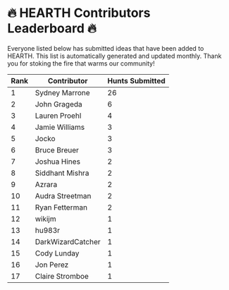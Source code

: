 # 🔥 HEARTH Contributors Leaderboard 🔥

Everyone listed below has submitted ideas that have been added to HEARTH. This list is automatically generated and updated monthly. Thank you for stoking the fire that warms our community!

| Rank | Contributor | Hunts Submitted |
|------|-------------|-----------------|
| 1 | Sydney Marrone | 26 |
| 2 | John Grageda | 6 |
| 3 | Lauren Proehl | 4 |
| 4 | Jamie Williams | 3 |
| 5 | Jocko | 3 |
| 6 | Bruce Breuer | 3 |
| 7 | Joshua Hines | 2 |
| 8 | Siddhant Mishra | 2 |
| 9 | Azrara | 2 |
| 10 | Audra Streetman | 2 |
| 11 | Ryan Fetterman | 2 |
| 12 | wikijm | 1 |
| 13 | hu983r | 1 |
| 14 | DarkWizardCatcher | 1 |
| 15 | Cody Lunday | 1 |
| 16 | Jon Perez | 1 |
| 17 | Claire Stromboe | 1 |
